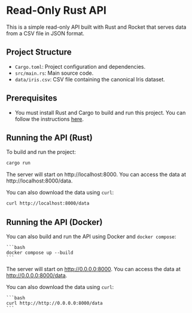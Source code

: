 # Read-Only Rust API

This is a simple read-only API built with Rust and Rocket that serves data from a CSV file in JSON format.

## Project Structure

- `Cargo.toml`: Project configuration and dependencies.
- `src/main.rs`: Main source code.
- `data/iris.csv`: CSV file containing the canonical Iris dataset.

## Prerequisites

- You must install Rust and Cargo to build and run this project. You can follow the instructions [here](https://www.rust-lang.org/tools/install).

## Running the API (Rust)

To build and run the project:

  ```bash
  cargo run
  ```
The server will start on http://localhost:8000. You can access the data at http://localhost:8000/data.

You can also download the data using `curl`:

  ```bash
  curl http://localhost:8000/data
  ```

## Running the API (Docker)

You can also build and run the API using Docker and `docker compose`:

    ```bash
    docker compose up --build
    ```
The server will start on http://0.0.0.0:8000. You can access the data at http://0.0.0.0:8000/data.

You can also download the data using `curl`:

    ```bash
    curl http://http://0.0.0.0:8000/data
    ```

